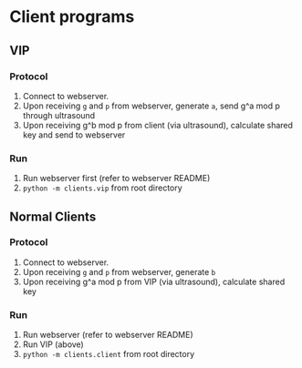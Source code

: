 # Client programs

## VIP

### Protocol

1. Connect to webserver.
2. Upon receiving `g` and `p` from webserver, generate `a`, send g^a mod p through ultrasound
3. Upon receiving g^b mod p from client (via ultrasound), calculate shared key and send to webserver

### Run

1. Run webserver first (refer to webserver README)
2. `python -m clients.vip` from root directory

## Normal Clients

### Protocol

1. Connect to webserver.
2. Upon receiving `g` and `p` from webserver, generate `b`
3. Upon receiving g^a mod p from VIP (via ultrasound), calculate shared key

### Run

1. Run webserver (refer to webserver README)
2. Run VIP (above)
3. `python -m clients.client` from root directory

